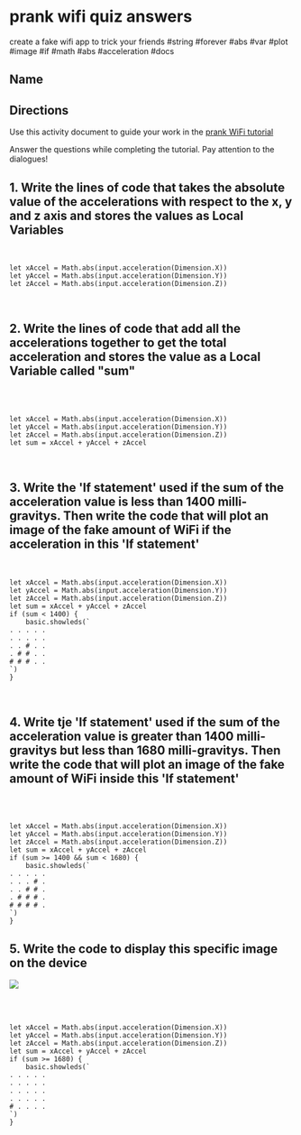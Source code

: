 # prank wifi quiz answers

create a fake wifi app to trick your friends #string #forever #abs #var #plot #image #if #math #abs #acceleration #docs

## Name

## Directions

Use this activity document to guide your work in the [prank WiFi tutorial](/microbit/lessons/prank-wifi/tutorial)

Answer the questions while completing the tutorial. Pay attention to the dialogues!

## 1. Write the lines of code that takes the absolute value of the accelerations with respect to the x, y and z axis and stores the values as Local Variables

<br/>

```blocks
let xAccel = Math.abs(input.acceleration(Dimension.X))
let yAccel = Math.abs(input.acceleration(Dimension.Y))
let zAccel = Math.abs(input.acceleration(Dimension.Z))
```

<br/>

## 2. Write the lines of code that add all the accelerations together to get the total acceleration and stores the value as a Local Variable called "sum"

<br/>

<br/>

```blocks
let xAccel = Math.abs(input.acceleration(Dimension.X))
let yAccel = Math.abs(input.acceleration(Dimension.Y))
let zAccel = Math.abs(input.acceleration(Dimension.Z))
let sum = xAccel + yAccel + zAccel
```

<br/>

## 3. Write the 'If statement' used if the sum of the acceleration value is less than 1400 milli-gravitys. Then write the code that will plot an image of the fake amount of WiFi if the acceleration in this 'If statement'

<br/>

```blocks
let xAccel = Math.abs(input.acceleration(Dimension.X))
let yAccel = Math.abs(input.acceleration(Dimension.Y))
let zAccel = Math.abs(input.acceleration(Dimension.Z))
let sum = xAccel + yAccel + zAccel
if (sum < 1400) {
    basic.showleds(`
. . . . .
. . . . .
. . # . .
. # # . .
# # # . .
`)
}
```

<br/>

## 4. Write tje 'If statement' used if the sum of the acceleration value is greater than 1400 milli-gravitys but less than 1680 milli-gravitys. Then write the code that will plot an image of the fake amount of WiFi inside this 'If statement'

<br/>

<br/>

```blocks
let xAccel = Math.abs(input.acceleration(Dimension.X))
let yAccel = Math.abs(input.acceleration(Dimension.Y))
let zAccel = Math.abs(input.acceleration(Dimension.Z))
let sum = xAccel + yAccel + zAccel
if (sum >= 1400 && sum < 1680) {
    basic.showleds(`
. . . . .
. . . # .
. . # # .
. # # # .
# # # # .
`)
}
```

## 5. Write the code to display this specific image on the device

![](/static/mb/lessons/prank-wifi-0.png)

<br/>

<br/>

```blocks
let xAccel = Math.abs(input.acceleration(Dimension.X))
let yAccel = Math.abs(input.acceleration(Dimension.Y))
let zAccel = Math.abs(input.acceleration(Dimension.Z))
let sum = xAccel + yAccel + zAccel
if (sum >= 1680) {
    basic.showleds(`
. . . . .
. . . . .
. . . . .
. . . . .
# . . . .
`)
}
```

